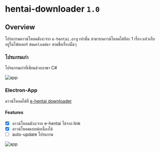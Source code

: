 # hentai-downloader `1.0`
## Overview
โปรแกรมดาวน์โหลดมังงะจาก `e-hentai.org` เท่านั้น สามารถดาวน์โหลดได้ทีละ 1 เรื่อง แล้วเก็บอยู่ในโฟลเดอร์ `downloader` ตามชื่อเรื่องนั้นๆ 

### โปรแกรมเก่า
โปรแกรมเก่าที่เขียนด้วยภาษา C#

![app][app-c#]

### Electron-App
ดาวน์โหลดได้ที่ [e-hentai downloader](https://github.com/unhax/ghentai-downloader/releases)

#### Features
- [x] ดาวน์โหลดมังงะจาก e-hentai ได้จาก link
- [x] ดาวน์โหลดแบบต่อเนื่องได้
- [ ] auto-update โปรแกรม

![app][app-new]


[app-c#]: https://raw.githubusercontent.com/unhax/ghentai-downloader/master/docs/sample-app.jpg
[app-new]: https://raw.githubusercontent.com/unhax/ghentai-downloader/master/docs/new-app.png
